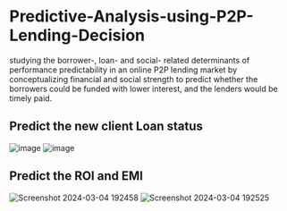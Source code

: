 # Predictive-Analysis-using-P2P-Lending-Decision

studying the borrower-, loan- and social- related determinants of performance predictability in an online P2P lending market by conceptualizing financial and social strength to predict whether the borrowers could be funded with lower interest, and the lenders would be timely paid.

## Predict the new client Loan status
![image](https://github.com/Sayed73/Predictive-Analysis-using-P2P-Lending-Decision/assets/105808002/79a840ed-03ef-4481-b204-c54bbb682915)
![image](https://github.com/Sayed73/Predictive-Analysis-using-P2P-Lending-Decision/assets/105808002/4cacc956-c4cd-480b-9fff-0bf1f725a9c4)

## Predict the ROI and EMI 
![Screenshot 2024-03-04 192458](https://github.com/Sayed73/Predictive-Analysis-using-P2P-Lending-Decision/assets/105808002/390464b4-cb06-46d5-b462-420a18950425)
![Screenshot 2024-03-04 192525](https://github.com/Sayed73/Predictive-Analysis-using-P2P-Lending-Decision/assets/105808002/8d1731f7-5c15-4899-96ca-4cf72383d36f)
